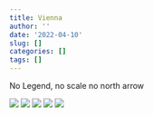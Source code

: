```yaml
---
title: Vienna
author: ''
date: '2022-04-10'
slug: []
categories: []
tags: []
---
```


No Legend, no scale no north arrow 

![](/img/maps/longede/vienna/amenity_bank.webp)
![](/img/maps/longede/vienna/amenity_bar.webp)
![](/img/maps/longede/vienna/amenity_bench.webp)
![](/img/maps/longede/vienna/amenity_cafe.webp)
![](/img/maps/longede/vienna/amenity_bus_stop.webp)
